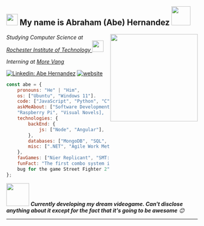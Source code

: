 <h2><img src="/assets/simonwhip.gif" width="30"/> My name is Abraham (Abe) Hernandez <img src="/assets/funkykong.gif" width="50" height="50"></h2>
<img align='right' src="/assets/luffy.gif" width="230">
<p><em>Studying Computer Science at <a href="https://www.rit.edu/">Rochester Institute of Technology
</a><img src="https://media.giphy.com/media/WUlplcMpOCEmTGBtBW/giphy.gif" width="30"> 
</em></p>
<p><em>Interning at <a href="https://morevang.com/">More Vang
</a>
</em></p>


[![Linkedin: Abe Hernandez](https://img.shields.io/badge/-abe-blue?style=flat-square&logo=Linkedin&logoColor=white&link=https://www.linkedin.com/in/anmol-p-singh/)](https://www.linkedin.com/in/abraham-hernandez-8951971b7/)
[![website](https://img.shields.io/badge/Website-46a2f1.svg?&style=flat-square&logo=Google-Chrome&logoColor=white&link=https://anmolsingh.me/)](https://www.cicadahub.dev/)


```javascript
const abe = {
    pronouns: "He" | "Him",
    os: ["Ubuntu", "Windows 11"].
    code: ["JavaScript", "Python", "C", "Java"],
    askMeAbout: ["Software Development", "AI", "Database Management", "Linux", 
    "Raspberry Pi", "Visual Novels],
    technologies: {
        backEnd: {
            js: ["Node", "Angular"],
        },
        databases: ["MongoDB", "SQL", "NoSQL"],
        misc: [".NET", "Agile Work Methodology", "Scrum Software Development"]
    },
    favGames: ["Nier Replicant", "SMT: Strange Journey", "Dragon Quest XI"],
    funFact: "The first combo system in a fighting game was thanks in due to a
    bug for the game Street Fighter 2"
};
```

<img src="/assets/cloud.gif" width="60"> <em><b>Currently developing my dream videogame. Can't disclose anything about it except for the fact that it's going to be awesome</b> 😊</em>

---
